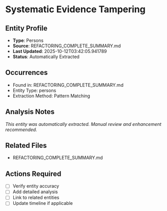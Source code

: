 # Systematic Evidence Tampering

## Entity Profile
- **Type**: Persons
- **Source**: REFACTORING_COMPLETE_SUMMARY.md
- **Last Updated**: 2025-10-12T03:42:05.941789
- **Status**: Automatically Extracted

## Occurrences
- Found in: REFACTORING_COMPLETE_SUMMARY.md
- Entity Type: persons
- Extraction Method: Pattern Matching

## Analysis Notes
*This entity was automatically extracted. Manual review and enhancement recommended.*

## Related Files
- REFACTORING_COMPLETE_SUMMARY.md

## Actions Required
- [ ] Verify entity accuracy
- [ ] Add detailed analysis
- [ ] Link to related entities
- [ ] Update timeline if applicable
